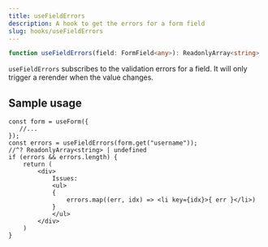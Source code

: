```yaml
---
title: useFieldErrors
description: A hook to get the errors for a form field
slug: hooks/useFieldErrors
---
```


```typescript
function useFieldErrors(field: FormField<any>): ReadonlyArray<string>
```

`useFieldErrors` subscribes to the validation errors for a field. It will only trigger a rerender when the value
changes.

## Sample usage

```tsx
const form = useForm({
   //... 
});
const errors = useFieldErrors(form.get("username"));
//^? ReadonlyArray<string> | undefined
if (errors && errors.length) {
    return (
        <div>
            Issues:
            <ul>
            {
                errors.map((err, idx) => <li key={idx}>{ err }</li>)
            }
            </ul>
        </div>
    )
}
```
